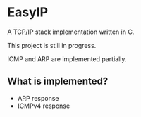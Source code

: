 # EasyIP
A TCP/IP stack implementation written in C.

This project is still in progress.

ICMP and ARP are implemented partially.

## What is implemented?
* ARP response
* ICMPv4 response
